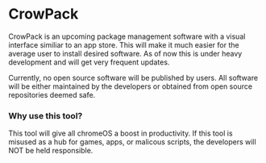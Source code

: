 # CrowPack

CrowPack is an upcoming package management software with a visual interface similiar to an app store. This will make it much easier for the average user to install desired software. As of now this is under heavy development and will get very frequent updates.

Currently, no open source software will be published by users. All software will be either maintained by the developers or obtained from open source repositories deemed safe.

### Why use this tool?

This tool will give all chromeOS a boost in productivity. If this tool is misused as a hub for games, apps, or malicous scripts, the developers will NOT be held responsible.
